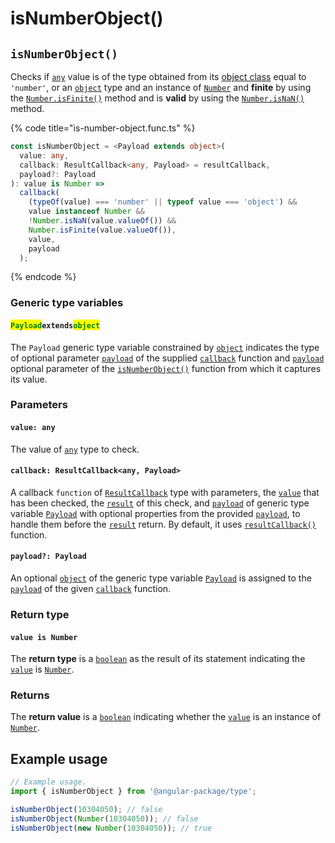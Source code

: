 # isNumberObject()

## `isNumberObject()`

Checks if [`any`](https://www.typescriptlang.org/docs/handbook/2/everyday-types.html#any) value is of the type obtained from its [object class](https://developer.mozilla.org/en-US/docs/Web/JavaScript/Reference/Global\_Objects/Object/toString#using\_tostring\_to\_detect\_object\_class) equal to `'number'`, or an [`object`](https://developer.mozilla.org/en-US/docs/Web/JavaScript/Reference/Global\_Objects/Object) type and an instance of [`Number`](https://developer.mozilla.org/en-US/docs/Web/JavaScript/Reference/Global\_Objects/Number) and **finite** by using the [`Number.isFinite()`](https://developer.mozilla.org/en-US/docs/Web/JavaScript/Reference/Global\_Objects/Number/isFinite) method and is **valid** by using the [`Number.isNaN()`](https://developer.mozilla.org/en-US/docs/Web/JavaScript/Reference/Global\_Objects/Number/isNaN) method.

{% code title="is-number-object.func.ts" %}
```typescript
const isNumberObject = <Payload extends object>(
  value: any,
  callback: ResultCallback<any, Payload> = resultCallback,
  payload?: Payload
): value is Number =>
  callback(
    (typeOf(value) === 'number' || typeof value === 'object') &&
    value instanceof Number &&
    !Number.isNaN(value.valueOf()) &&
    Number.isFinite(value.valueOf()),
    value,
    payload
  );
```
{% endcode %}

### Generic type variables

#### <mark style="color:green;">**`Payload`**</mark>**`extends`**<mark style="color:green;">**`object`**</mark>

The `Payload` generic type variable constrained by [`object`](https://www.typescriptlang.org/docs/handbook/basic-types.html#object) indicates the type of optional parameter [`payload`](../types/resultcallback.md#payload-payload) of the supplied [`callback`](isnumberobject.md#callback-resultcallback-less-than-any-payload-greater-than) function and [`payload`](isnumberobject.md#payload-payload) optional parameter of the [`isNumberObject()`](isnumberobject.md#isnumberobject) function from which it captures its value.

### Parameters

#### `value: any`

The value of [`any`](https://www.typescriptlang.org/docs/handbook/2/everyday-types.html#any) type to check.

#### `callback: ResultCallback<any, Payload>`

A callback `function` of [`ResultCallback`](../types/resultcallback.md) type with parameters, the [`value`](isnumberobject.md#value-any) that has been checked, the [`result`](../types/resultcallback.md#result-boolean) of this check, and [`payload`](../types/resultcallback.md#payload-payload) of generic type variable [`Payload`](isnumberobject.md#payloadextendsobject) with optional properties from the provided [`payload`](isnumberobject.md#payload-payload), to handle them before the [`result`](../types/resultcallback.md#result-boolean) return. By default, it uses [`resultCallback()`](../helper/resultcallback.md) function.

#### `payload?: Payload`

An optional [`object`](https://developer.mozilla.org/en-US/docs/Web/JavaScript/Reference/Global\_Objects/Object) of the generic type variable [`Payload`](isnumberobject.md#payloadextendsobject) is assigned to the [`payload`](../types/resultcallback.md#payload-payload) of the given [`callback`](isnumberobject.md#callback-resultcallback-less-than-any-payload-greater-than) function.

### Return type

#### `value is Number`

The **return type** is a [`boolean`](https://www.typescriptlang.org/docs/handbook/basic-types.html#boolean) as the result of its statement indicating the [`value`](isnumberobject.md#value-any) is [`Number`](https://www.typescriptlang.org/docs/handbook/basic-types.html#number).

### Returns

The **return value** is a [`boolean`](https://developer.mozilla.org/en-US/docs/Web/JavaScript/Reference/Global\_Objects/Boolean) indicating whether the [`value`](isnumberobject.md#value-any) is an instance of [`Number`](https://developer.mozilla.org/en-US/docs/Web/JavaScript/Reference/Global\_Objects/Boolean).

## Example usage

```typescript
// Example usage.
import { isNumberObject } from '@angular-package/type';

isNumberObject(10304050); // false
isNumberObject(Number(10304050)); // false
isNumberObject(new Number(10304050)); // true
```
